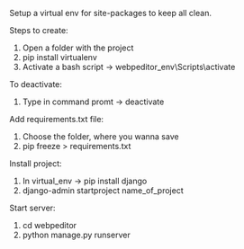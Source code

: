 Setup a virtual env for site-packages to keep all clean.

Steps to create:
1) Open a folder with the project
2) pip install virtualenv
3) Activate a bash script -> webpeditor_env\Scripts\activate

To deactivate:
1) Type in command promt -> deactivate

Add requirements.txt file:
1) Choose the folder, where you wanna save
2) pip freeze > requirements.txt

Install project:
1) In virtual_env -> pip install django
2) django-admin startproject name_of_project

Start server:
1) cd webpeditor
2) python manage.py runserver